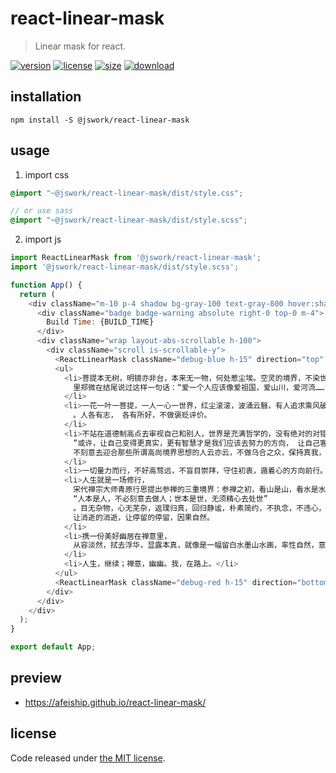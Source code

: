 # react-linear-mask
> Linear mask for react.

[![version][version-image]][version-url]
[![license][license-image]][license-url]
[![size][size-image]][size-url]
[![download][download-image]][download-url]

## installation
```shell
npm install -S @jswork/react-linear-mask
```

## usage
1. import css
  ```scss
  @import "~@jswork/react-linear-mask/dist/style.css";

  // or use sass
  @import "~@jswork/react-linear-mask/dist/style.scss";
  ```
2. import js
  ```js
  import ReactLinearMask from '@jswork/react-linear-mask';
  import '@jswork/react-linear-mask/dist/style.scss';

  function App() {
    return (
      <div className="m-10 p-4 shadow bg-gray-100 text-gray-800 hover:shadow-md transition-all">
        <div className="badge badge-warning absolute right-0 top-0 m-4">
          Build Time: {BUILD_TIME}
        </div>
        <div className="wrap layout-abs-scrollable h-100">
          <div className="scroll is-scrollable-y">
            <ReactLinearMask className="debug-blue h-15" direction="top" />
            <ul>
              <li>菩提本无树，明镜亦非台，本来无一物，何处惹尘埃。空灵的境界，不染世俗，不受困于贪念囹圄。一份真情，种在心田，汲取日月精华，沐浴甘甜雨露，根深叶茂，葱茏浓郁。历经岁月沧桑，风虐霜寒，一年又一年，收了又收，几度轮回，滤掉了浅薄，滤掉了浮华，滤掉了嗔痴，滤掉了怨恨，滤掉了冷漠，剩下的大概就是慈悲了吧！轻如云，重如山，浅如白，深如黑，柔如水，坚如石，如天对地，雨露对花朵，无声无息，无私无欲。电影《致我们终将逝去的青春》
                里郑微在结尾说过这样一句话：“爱一个人应该像爱祖国，爱山川，爱河流……”咋一听，觉得够矫情，细想锥心不已。爱就是爱了，一个人的事，无关他人，无需回应，无需复返，正如山川的静默不语，河流的奔流不息。需要经过多少沉淀，才会有如此厚重绵延的感悟？有即是无，无即是有，有无之间，一切在心。
              </li>
              <li>一花一叶一菩提，一人一心一世界，红尘滚滚，波涌云翳，有人追求乘风破浪，叱咤风云，翻手是云，复手是雨；有人向往仗剑天涯，闲云野鹤，红尘客栈，只为一份豪情逸致，自在逍遥；有人喜欢鲜花簇拥，觥筹交错；有人喜欢清茶一杯，邀月对饮
                。人各有志， 各有所好，不做褒贬评价。
              </li>
              <li>不站在道德制高点去审视自己和别人，世界是充满哲学的，没有绝对的对错是非，中国古代圣贤孔夫子提出的中庸之道可以让我们变得智慧，平和，寬宥，坦然，恬淡，圆润，内敛。著名作家王小波在一篇文章中写到：“有些人认为，人应该充满境界高尚的思想，去掉格调低下的思想。这种说法听上去美妙，却使我感到莫大的恐慌。因为高尚的思想和低下的思想的总和就是我自己;倘若去掉一部分，我是谁就成了问题。
                ”或许，让自己变得更真实，更有智慧才是我们应该去努力的方向， 让自己客观的存在，
                不刻意去迎合那些所谓高尚境界思想的人云亦云，不做乌合之众，保持真我，接纳缺憾，包容和尊重不完美，正如赫拉克利特所言：善与恶为一，正如上坡和下坡是同一条路。
              </li>
              <li>一切量力而行，不好高骛远，不盲目崇拜，守住初衷，遁着心的方向前行。牡丹雍容华贵，玫瑰艳丽明媚，百合纯洁高雅，罂粟高傲冷艳……每一种花都拥有各自独特的美，每个人都有其美好的棱面，只要热爱生命，热爱生活，就会绽放各自独特的魅力。不要太在乎别人眼里的自己是什么样子，事实上，把你真正看在眼里，放在心上的人没几个。你是在阳春白雪里浪漫开怀，还是在水深火热中遭受煎熬，对旁人来说都不重要，而真正在乎你的人，他唯一的希望就是你开心快乐，带着一份美好且行且珍惜！得意的时候，好像拥有整个世界，世界也拥你入怀，有朝一日，你会发现，你的离开并没有让这个世界有任何改变。正所谓“雁渡寒潭，雁过而潭不留影。风吹疏竹，风过而竹不留声。”</li>
              <li>人生就是一场修行，
                宋代禅宗大师青原行思提出参禅的三重境界：参禅之初，看山是山，看水是水；禅有悟时，看山不是山，看水不是水；禅中彻悟，看山仍然山，看水仍然是水。佛家讲究入世与出世，于尘世间理会佛理。经历过世事繁杂的磨砺，通过不断的思考和感悟，你终归会明白
                “人本是人，不必刻意去做人；世本是世，无须精心去处世”
                。目无杂物，心无芜杂，返璞归真，回归静谧，朴素简约，不执念，不违心，一切随心随性随缘，来去得失间，不喜形于色，澎湃激荡，也不悲伤凄凉，逆流成河。
                让消逝的消逝，让停留的停留，因果自然。
              </li>
              <li>携一份美好幽居在禅意里，
                从容淡然，拭去浮华，显露本真，就像是一幅留白水墨山水画，率性自然，意境幽远，没有浓墨重彩的渲染，没有争奇斗艳的热烈，所有的意蕴尽在那简单流畅的点线里缱绻，晕染。
              </li>
              <li>人生，继续；禅意，幽幽。我，在路上。</li>
            </ul>
            <ReactLinearMask className="debug-red h-15" direction="bottom" />
          </div>
        </div>
      </div>
    );
  }

  export default App;
  ```

## preview
- https://afeiship.github.io/react-linear-mask/

## license
Code released under [the MIT license](https://github.com/afeiship/react-linear-mask/blob/master/LICENSE.txt).

[version-image]: https://img.shields.io/npm/v/@jswork/react-linear-mask
[version-url]: https://npmjs.org/package/@jswork/react-linear-mask

[license-image]: https://img.shields.io/npm/l/@jswork/react-linear-mask
[license-url]: https://github.com/afeiship/react-linear-mask/blob/master/LICENSE.txt

[size-image]: https://img.shields.io/bundlephobia/minzip/@jswork/react-linear-mask
[size-url]: https://github.com/afeiship/react-linear-mask/blob/master/dist/react-linear-mask.min.js

[download-image]: https://img.shields.io/npm/dm/@jswork/react-linear-mask
[download-url]: https://www.npmjs.com/package/@jswork/react-linear-mask
